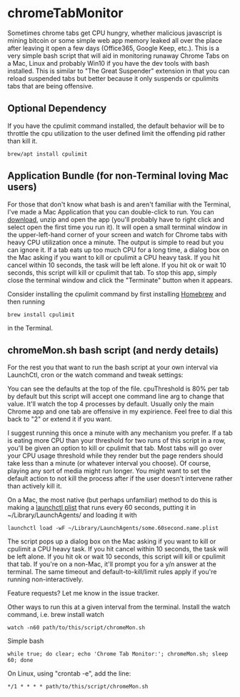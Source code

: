 # chromeTabMonitor
Sometimes chrome tabs get CPU hungry, whether malicious javascript is mining bitcoin or some simple web app memory leaked all over the place after leaving it open a few days (Office365, Google Keep, etc.). This is a very simple bash script that will aid in monitoring runaway Chrome Tabs on a Mac, Linux and probably Win10 if you have the dev tools with bash installed. This is similar to "The Great Suspender" extension in that you can reload suspended tabs but better because it only suspends or cpulimits tabs that are being offensive. 

## Optional Dependency
If you have the cpulimit command installed, the default behavior will be to throttle the cpu utilization to the user defined limit the offending pid rather than kill it.

    brew/apt install cpulimit

## Application Bundle (for non-Terminal loving Mac users)
For those that don't know what bash is and aren't familiar with the Terminal, I've made a Mac Application that you can double-click to run. You can [download](https://github.com/mdupuy/chromeTabMonitor/archive/master.zip), unzip and open the app (you'll probably have to right click and select open the first time you run it). It will open a small terminal window in the upper-left-hand corner of your screen and watch for Chrome tabs with heavy CPU utilization once a minute. The output is simple to read but you can ignore it. If a tab eats up too much CPU for a long time, a dialog box on the Mac asking if you want to kill or cpulimit a CPU heavy task. If you hit cancel within 10 seconds, the task will be left alone. If you hit ok or wait 10 seconds, this script will kill or cpulimit that tab. To stop this app, simply close the terminal window and click the "Terminate" button when it appears.

Consider installing the cpulimit command by first installing [Homebrew](https://brew.sh/) and then running

    brew install cpulimit
   
in the Terminal.

## chromeMon.sh bash script (and nerdy details)
For the rest you that want to run the bash script at your own interval via LaunchCtl, cron or the watch command and tweak settings:

You can see the defaults at the top of the file. cpuThreshold is 80% per tab by default but this script will accept one command line arg to change that value. It'll watch the top 4 processes by default. Usually only the main Chrome app and one tab are offensive in my expirience. Feel free to dial this back to "2" or extend it if you want.

I suggest running this once a minute with any mechanism you prefer. If a tab is eating more CPU than your threshold for two runs of this script in a row, you'll be given an option to kill or cpulimit that tab. Most tabs will go over your CPU usage threshold while they render but the page renders should take less than a minute (or whatever interval you choose). Of course, playing any sort of media might run longer. You might want to set the default action to not kill the process after if the user doesn't intervene rather than actively kill it.

On a Mac, the most native (but perhaps unfamiliar) method to do this is making a [launchctl plist](https://www.google.com/search?q=launchctl+that+runs+every+minute) that runs every 60 seconds, putting it in ~/Library/LaunchAgents/  and loading it with

    launchctl load -wF ~/Library/LaunchAgents/some.60second.name.plist

The script pops up a dialog box on the Mac asking if you want to kill or cpulimit a CPU heavy task. If you hit cancel within 10 seconds, the task will be left alone. If you hit ok or wait 10 seconds, this script will kill or cpulimit that tab. If you're on a non-Mac, it'll prompt you for a y/n answer at the terminal. The same timeout and default-to-kill/limit rules apply if you're running non-interactively.

Feature requests? Let me know in the issue tracker.

Other ways to run this at a given interval from the terminal. Install the watch command, i.e. brew install watch

    watch -n60 path/to/this/script/chromeMon.sh
    
Simple bash

    while true; do clear; echo 'Chrome Tab Monitor:'; chromeMon.sh; sleep 60; done
    
On Linux, using "crontab -e", add the line:

    */1 * * * * path/to/this/script/chromeMon.sh
